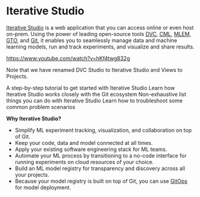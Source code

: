 # Iterative Studio

[Iterative Studio](https://studio.iterative.ai/) is a web application that you
can access online or even host on-prem. Using the power of leading open-source
tools [DVC](https://dvc.org/), [CML](https://cml.dev), [MLEM](https://mlem.ai/),
[GTO](https://mlem.ai/doc/gto), and [Git](https://git-scm.com/), it enables you
to seamlessly manage data and machine learning models, run and track
experiments, and visualize and share results.

https://www.youtube.com/watch?v=hKf4twg832g

<admon>

Note that we have renamed DVC Studio to Iterative Studio and Views to Projects.

</admon>

<cards>

  <card href="/doc/studio/get-started" heading="Get started">
    A step-by-step tutorial to get started with Iterative Studio
  </card>

  <card href="/doc/studio/how-it-works" heading="How Iterative Studio works">
    Learn how Iterative Studio works closely with the Git ecosystem
  </card>

  <card href="/doc/studio/user-guide" heading="User guide">
    Non-exhaustive list things you can do with Iterative Studio
  </card>

  <card href="/doc/studio/troubleshooting" heading="Troubleshooting">
    Learn how to troubleshoot some common problem scenarios
  </card>

</cards>

**Why Iterative Studio?**

- Simplify ML experiment tracking, visualization, and collaboration on top of
  Git.
- Keep your code, data and model connected at all times.
- Apply your existing software engineering stack for ML teams.
- Automate your ML process by transitioning to a no-code interface for running
  experiments on cloud resources of your choice.
- Build an ML model registry for transparency and discovery across all your
  projects.
- Because your model registry is built on top of Git, you can use [GitOps] for
  model deployment.

[gitops]: https://www.gitops.tech/
